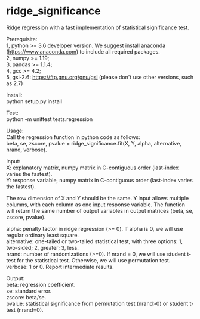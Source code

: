 # ridge_significance
Ridge regression with a fast implementation of statistical significance test.

Prerequisite:  
1, python >= 3.6 developer version. We suggest install anaconda (https://www.anaconda.com) to include all required packages.  
2, numpy >= 1.19;  
3, pandas >= 1.1.4;  
4, gcc >= 4.2;  
5, gsl-2.6: https://ftp.gnu.org/gnu/gsl (please don't use other versions, such as 2.7)  

Install:  
python setup.py install  

Test:  
python -m unittest tests.regression  

Usage:  
Call the regression function in python code as follows:  
beta, se, zscore, pvalue = ridge_significance.fit(X, Y, alpha, alternative, nrand, verbose). 

Input:  
X: explanatory matrix, numpy matrix in C-contiguous order (last-index varies the fastest).  
Y: response variable, numpy matrix in C-contiguous order (last-index varies the fastest).  

The row dimension of X and Y should be the same. Y input allows multiple columns, with each column as one input response variable. The function will return the same number of output variables in output matrices (beta, se, zscore, pvalue).

alpha: penalty factor in ridge regression (>= 0). If alpha is 0, we will use regular ordinary least square.  
alternative: one-tailed or two-tailed statistical test, with three options: 1, two-sided; 2, greater; 3, less.  
nrand: number of randomizations (>=0). If nrand = 0, we will use student t-test for the statistical test. Otherwise, we will use permutation test.  
verbose: 1 or 0. Report intermediate results.  


Output:  
beta: regression coefficient.  
se: standard error.  
zscore: beta/se.  
pvalue: statistical significance from permutation test (nrand>0) or student t-test (nrand=0).  
